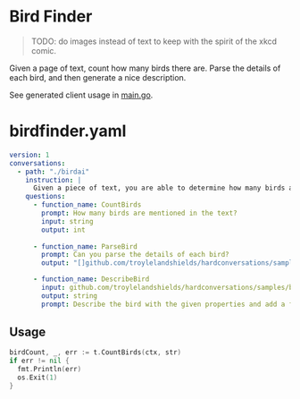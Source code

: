 # Bird Finder

> TODO: do images instead of text to keep with the spirit of the xkcd comic.

Given a page of text, count how many birds there are. Parse the details of each bird, and then generate a nice description.

See generated client usage in [main.go](https://github.com/troylelandshields/hardconversations/blob/main/samples/birdfinder/main.go).

# birdfinder.yaml

```yaml
version: 1
conversations:
  - path: "./birdai"
    instruction: |
      Given a piece of text, you are able to determine how many birds are mentioned in the text and describe each bird.
    questions:
      - function_name: CountBirds
        prompt: How many birds are mentioned in the text?
        input: string
        output: int
        
      - function_name: ParseBird
        prompt: Can you parse the details of each bird? 
        output: "[]github.com/troylelandshields/hardconversations/samples/birdfinder/bird.Bird"

      - function_name: DescribeBird 
        input: github.com/troylelandshields/hardconversations/samples/birdfinder/bird.Bird
        output: string
        prompt: Describe the bird with the given properties and add a fun fact (make it up if you have to)
```

## Usage
```go
birdCount, _, err := t.CountBirds(ctx, str)
if err != nil {
  fmt.Println(err)
  os.Exit(1)
}
```
